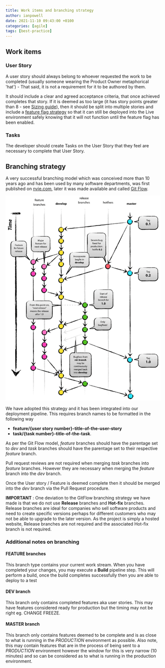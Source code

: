 ```yaml
---
title: Work items and branching strategy
author: ianpowell
date: 2021-11-10 09:43:00 +0100
categories: [agile]
tags: [best-practice]
---
```


## Work items

### User Story

A user story should always belong to whoever requested the work to be completed (usually someone wearing the Product Owner metaphorical 'hat') - That said, it is not a requirement for it to be authored by them.

It should include a clear and agreed acceptance criteria, that once achieved completes that story.  If it is deemed as too large (it has story points greater than 8 - see [Sizing guide](2021-02-22-sizing-guide.md)), then it should be split into multiple stories and include a [feature flag strategy](/Home-page/Feature-flags) so that it can still be deployed into the Live environment safely knowing that it will not function until the feature flag has been enabled.

### Tasks

The developer should create Tasks on the User Story that they feel are necessary to complete that User Story.

## Branching strategy

A very successful branching model which was conceived more than 10 years ago and has been used by many software departments, was first published on [nvie.com](https://nvie.com/posts/a-successful-git-branching-model/), later it was made available and called [Git Flow](https://www.atlassian.com/git/tutorials/comparing-workflows/gitflow-workflow).

![Git branching model](../assets/img/git-model@2x.png)

We have adopted this strategy and it has been integrated into our deployment pipeline.  This requires branch names to be formatted in the following way

- **feature/{user story number}-title-of-the-user-story**
- **task/{task number}-title-of-the-task**.

As per the Git Flow model, *feature* branches should have the parentage set to *dev* and *task* branches should have the parentage set to their respective *feature* branch.

Pull request reviews are not required when merging *task* branches into *feature* branches.  However they are necessary when merging the *feature* branch into the *dev* branch.

Once the User story / Feature is deemed complete then it should be merged into the *dev* branch via the Pull Request procedure.

**IMPORTANT** : One deviation to the GitFlow branching strategy we have made is that we do not use **Release** branches and **Hot-fix** branches. Release branches are ideal for companies who sell software products and need to create specific versions perhaps for different customers who may not be able to upgrade to the later version.  As the project is simply a hosted website, Release branches are not required and the associated Hot-fix branch is not required.

### Additional notes on branching

#### FEATURE branches

This branch type contains your current work stream.  When you have completed your changes, you may execute a **Build** pipeline step.  This will perform a build, once the build completes successfully then you are able to deploy to a test 

#### DEV branch

This branch only contains completed features aka user stories.  This may have features considered ready for production but the timing may not be right eg. CHANGE FREEZE.

#### MASTER branch

This branch only contains features deemed to be complete and is as close to what is running in the *PRODUCTION* environment as possible.  Also note, this may contain features that are in the process of being sent to a *PRODUCTION* environment however the window for this is very narrow (10 minutes) and so can be considered as to what is running in the production environment.
